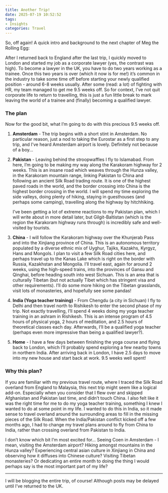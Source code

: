 ```yaml
---
title: Another Trip!
date: 2025-07-19 10:52:52
tags:
- Insights
categories: Travel
---
```

So, off again! A quick intro and background to the next chapter of Meg the Rolling Egg:

After I returned back to England after the last trip, I quickly moved to London and started my job as a corporate lawyer (yes, the contrast was high). To become a lawyer in the UK, you have to do two years working as a trainee. Once this two years is over (which it now is for me!) it’s common in the industry to take some time off before starting your newly qualified position - around 6-8 weeks usually. After some (read: a lot) of fighting with HR, my team managed to get me 9.5 weeks off. So for context, I’ve not quit corporate life to return to travelling, this is just a fun little break to mark leaving the world of a trainee and (finally) becoming a qualified lawyer.

### The plan

Now for the good bit, what I’m going to do with this precious 9.5 weeks off.

1. **Amsterdam** - The trip begins with a short stint in Amsterdam. No particular reason, just a nod to taking the Eurostar as a first step to any trip, and I’ve heard Amsterdam airport is lovely. Definitely not because of a boy...

2. **Pakistan** - Leaving behind the stroopwaffles I fly to Islamabad. From here, I’m going to be making my way along the Karakoram highway for 2 weeks. This is an insane road which weaves through the Hunza valley, in the Karakoram mountain range, linking Pakistan to China and following an ancient Silk Road trading route. It is one of the highest paved roads in the world, and the border crossing into China is the highest border crossing in the world. I will spend my time exploring the side valleys, doing plenty of hiking, staying in guesthouses (and perhaps some camping), travelling along the highway by hitchhiking. 
    
    I’ve been getting a lot of extreme reactions to my Pakistan plan, which I will write about in more detail later, but Gilgit-Baltistan (which is the region the Karakoram highway runs through) is incredibly safe and well-visited by tourists.
    
3. **China** - I will follow the Karakoram highway over the Khunjerab Pass and into the Xinjiang province of China. This is an autonomous territory populated by a diverse ethnic mix of Uyghur, Tajiks, Kazakhs, Kyrgyz, Hans and Mongols. I plan to visit a few Silk Road cities here, and perhaps travel up to the Kanas Lake which is right on the border with Russia, Kazakhstan and Mongolia. I’ll travel east, again for around 2 weeks, using the high-speed trains, into the provinces of Gansu and Qinghai, before heading south into west Sichuan. This is an area that is culturally Tibetan (but not actually Tibet which has stringent visa and other requirements). I’ll do some more hiking on the Tibetan grasslands, visit lots of monasteries, and hopefully see some pandas!

4. **India (Yoga teacher training)** - From Chengdu (a city in Sichuan) I fly to Delhi and then travel north to Rishikesh to enter the second phase of my trip. Not exactly travelling, I’ll spend 4 weeks doing my yoga teacher training in an ashram in Rishikesh. This is an intense program of 4.5 hours of physical yoga, 2 hours of meditation, and 2.5 hours of theoretical classes each day. Afterwards, I’ll be a qualified yoga teacher (perhaps even more impressive than being a qualified lawyer?).

5. **Home** - I have a few days between finishing the yoga course and flying back to London, which I’ll probably spend exploring a few nearby towns in northern India. After arriving back in London, I have 2.5 days to move into my new house and start back at work. 9.5 weeks well spent!

### Why this plan?

If you are familiar with my previous travel route, where I traced the Silk Road overland from England to Malaysia, this next trip might seem like a logical add-on. Especially when you consider that I flew over and skipped Afghanistan and Pakistan last time, and didn’t touch China. I also felt like it was the right time for me to do my yoga teacher training, something I knew I wanted to do at some point in my life. I wanted to do this in India, so it made sense to travel overland around the surrounding areas to fill in the missing pieces of the Silk Road. When the India/Pakistan conflict kicked off a few months ago, I had to change my travel plans around to fly from China to India, rather than crossing overland from Pakistan to India.

I don’t know which bit I’m most excited for… Seeing Coen in Amsterdam - I mean, visiting the Amsterdam airport? Hiking amongst mountains in the Hunza valley? Experiencing central asian culture in Xinjiang in China and observing how it diffuses into Chinese culture? Visiting Tibetan monasteries? Or dedicating an entire month to doing the thing I would perhaps say is the most important part of my life?

---

I will be blogging the entire trip, of course! Although posts may be delayed until I’ve returned to the UK.